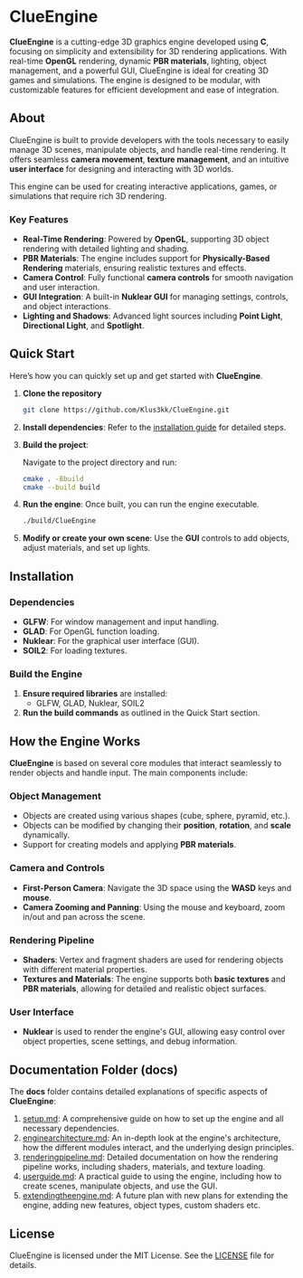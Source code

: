 # ClueEngine


**ClueEngine** is a cutting-edge 3D graphics engine developed using **C**, focusing on simplicity and extensibility for 3D rendering applications. With real-time **OpenGL** rendering, dynamic **PBR materials**, lighting, object management, and a powerful GUI, ClueEngine is ideal for creating 3D games and simulations. The engine is designed to be modular, with customizable features for efficient development and ease of integration.

## About

ClueEngine is built to provide developers with the tools necessary to easily manage 3D scenes, manipulate objects, and handle real-time rendering. It offers seamless **camera movement**, **texture management**, and an intuitive **user interface** for designing and interacting with 3D worlds.

This engine can be used for creating interactive applications, games, or simulations that require rich 3D rendering.

### Key Features

- **Real-Time Rendering**: Powered by **OpenGL**, supporting 3D object rendering with detailed lighting and shading.
- **PBR Materials**: The engine includes support for **Physically-Based Rendering** materials, ensuring realistic textures and effects.
- **Camera Control**: Fully functional **camera controls** for smooth navigation and user interaction.
- **GUI Integration**: A built-in **Nuklear GUI** for managing settings, controls, and object interactions.
- **Lighting and Shadows**: Advanced light sources including **Point Light**, **Directional Light**, and **Spotlight**.

## Quick Start

Here’s how you can quickly set up and get started with **ClueEngine**.

1. **Clone the repository**

    ```bash
    git clone https://github.com/Klus3kk/ClueEngine.git
    ```

2. **Install dependencies**:
    Refer to the [installation guide](docs/setup.md) for detailed steps.

3. **Build the project**:

    Navigate to the project directory and run:

    ```bash
    cmake . -Bbuild
    cmake --build build
    ```

4. **Run the engine**:
    Once built, you can run the engine executable.

    ```bash
    ./build/ClueEngine
    ```

5. **Modify or create your own scene**:
    Use the **GUI** controls to add objects, adjust materials, and set up lights.

## Installation

### Dependencies

- **GLFW**: For window management and input handling.
- **GLAD**: For OpenGL function loading.
- **Nuklear**: For the graphical user interface (GUI).
- **SOIL2**: For loading textures.

### Build the Engine

1. **Ensure required libraries** are installed:
   - GLFW, GLAD, Nuklear, SOIL2
2. **Run the build commands** as outlined in the Quick Start section.

## How the Engine Works

**ClueEngine** is based on several core modules that interact seamlessly to render objects and handle input. The main components include:

### Object Management

- Objects are created using various shapes (cube, sphere, pyramid, etc.).
- Objects can be modified by changing their **position**, **rotation**, and **scale** dynamically.
- Support for creating models and applying **PBR materials**.

### Camera and Controls

- **First-Person Camera**: Navigate the 3D space using the **WASD** keys and **mouse**.
- **Camera Zooming and Panning**: Using the mouse and keyboard, zoom in/out and pan across the scene.
  
### Rendering Pipeline

- **Shaders**: Vertex and fragment shaders are used for rendering objects with different material properties.
- **Textures and Materials**: The engine supports both **basic textures** and **PBR materials**, allowing for detailed and realistic object surfaces.

### User Interface

- **Nuklear** is used to render the engine's GUI, allowing easy control over object properties, scene settings, and debug information.

## Documentation Folder (docs)

The **docs** folder contains detailed explanations of specific aspects of **ClueEngine**:

1. [setup.md](docs/setup.md): A comprehensive guide on how to set up the engine and all necessary dependencies.
2. [enginearchitecture.md](docs/enginearchitecture.md): An in-depth look at the engine's architecture, how the different modules interact, and the underlying design principles.
3. [renderingpipeline.md](docs/renderingpipeline.md): Detailed documentation on how the rendering pipeline works, including shaders, materials, and texture loading.
4. [userguide.md](docs/userguide.md): A practical guide to using the engine, including how to create scenes, manipulate objects, and use the GUI.
5. [extendingtheengine.md](docs/extendingtheengine.md): A future plan with new plans for extending the engine, adding new features, object types, custom shaders etc.

## License

ClueEngine is licensed under the MIT License. See the [LICENSE](LICENSE) file for details.
